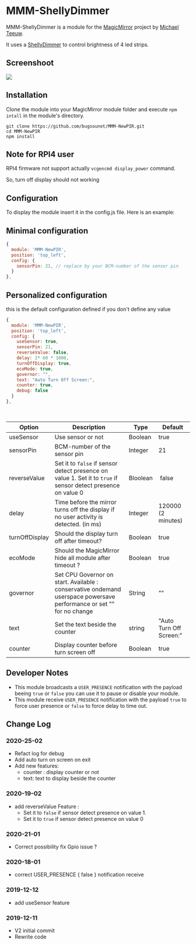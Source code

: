 # MMM-ShellyDimmer
MMM-ShellyDimmer is a module for the [MagicMirror](https://github.com/MichMich/MagicMirror) project by [Michael Teeuw](https://github.com/MichMich).

It uses a [ShellyDimmer](https://shelly.cloud/wifi-smart-shelly-rgbw-2/) to control brightness of 4 led strips.

## Screenshoot
![](https://raw.githubusercontent.com/bugsounet/MMM-NewPIR/master/screenshoot.png)

## Installation
Clone the module into your MagicMirror module folder and execute `npm intall` in the module's directory.
```
git clone https://github.com/bugsounet/MMM-NewPIR.git
cd MMM-NewPIR
npm install
```

## Note for RPI4 user
RPI4 firmware not support actually `vcgencmd display_power` command.

So, turn off display should not working

## Configuration
To display the module insert it in the config.js file. Here is an example:

## Minimal configuration
```js
{
  module: 'MMM-NewPIR',
  position: 'top_left',
  config: {
    sensorPin: 21, // replace by your BCM-number of the sensor pin
  }
},
```
## Personalized configuration
this is the default configuration defined if you don't define any value

```js
{
  module: 'MMM-NewPIR',
  position: 'top_left',
  config: {
    useSensor: true,
    sensorPin: 21,
    reverseValue: false,
    delay: 2* 60 * 1000,
    turnOffDisplay: true,
    ecoMode: true,
    governor: "",
    text: "Auto Turn Off Screen:",
    counter: true,
    debug: false
  }
},
```

<br>

| Option  | Description | Type | Default |
| ------- | --- | --- | --- |
| useSensor | Use sensor or not | Boolean | true |
| sensorPin | BCM-number of the sensor pin | Integer | 21 |
| reverseValue| Set it to `false` if sensor detect presence on value 1. Set it to `true` if sensor detect presence on value 0 | Bloolean | false |
| delay | Time before the mirror turns off the display if no user activity is detected. (in ms) | Integer | 120000 (2 minutes) |
| turnOffDisplay | Should the display turn off after timeout? | Boolean | true |
| ecoMode | Should the MagicMirror hide all module after timeout ? | Boolean | true |
| governor | Set CPU Governor on start. Available : conservative ondemand userspace powersave performance or set "" for no change | String | "" |
| text | Set the text beside the counter | string | "Auto Turn Off Screen:" |
| counter | Display counter before turn screen off | Boolean | true |

## Developer Notes
- This module broadcasts a `USER_PRESENCE` notification with the payload beeing `true` or `false` you can use it to pause or disable your module.
- This module receive `USER_PRESENCE` notification with the payload `true` to force user presence or `false` to force delay to time out.

## Change Log

### 2020-25-02
- Refact log for debug
- Add auto turn on screen on exit
- Add new features:
  * counter : display counter or not
  * text: text to display beside the counter

### 2020-19-02
- add reverseValue Feature :
  * Set it to `false` if sensor detect presence on value 1.
  * Set it to `true` if sensor detect presence on value 0

### 2020-21-01
- Correct possibility fix Gpio issue ?
### 2020-18-01
- correct USER_PRESENCE { false } notification receive
### 2019-12-12
- add useSensor feature
### 2019-12-11
- V2 initial commit
- Rewrite code
